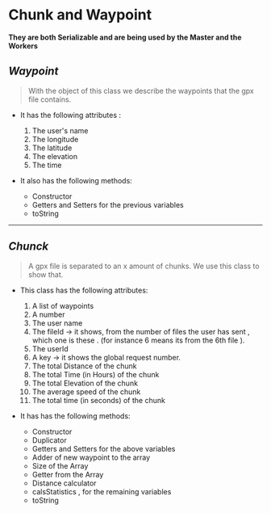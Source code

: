 # Chunk and Waypoint
**They are both Serializable and are being used by the Master and the Workers**

## *Waypoint*
> With the object of this class we describe the waypoints that the gpx file contains.

- It has the following attributes :
    1. The user's name 
    2. The longitude 
    3. The latitude
    4. The elevation
    5. The time 

- It also has the following methods:
    - <a>Constructor</a>
    - <a>Getters</a> and <a>Setters</a> for the previous variables 
    - <a>toString</a> 
---
## *Chunck* 
> Α gpx file is separated to an x amount of chunks. We use this class to show that. 

- This class has the following attributes:

    1. A list of waypoints 
    2. A number 
    3. The user name
    4. The fileId -> it shows, from the number of files the user has sent , which one is these . (for instance 6 means its from the 6th file ).
    5. The userId
    6. A key -> it shows the global request number.
    7. The total Distance of the chunk 
    8. The total Time (in Hours) of the chunk 
    9. The total Elevation of the chunk
    10. The average speed of the chunk  
    11. The total time (in seconds) of the chunk

- It has has the following methods:
    - <a>Constructor</a>
    - <a>Duplicator</a>
    - <a>Getters</a> and <a>Setters</a> for the above variables 
    - <a>Adder</a> of new waypoint to the array 
    - <a>Size</a> of the Array
    - <a>Getter</a> from the Array
    - <a>Distance calculator</a>
    - <a>calsStatistics</a> , for the remaining variables
    - <a>toString</a>



